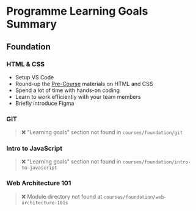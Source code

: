 # Programme Learning Goals Summary
## Foundation
### HTML & CSS
- Setup VS Code
- Round-up the [Pre-Course](../../Pre-Course/README.md) materials on HTML and CSS
- Spend a lot of time with hands-on coding
- Learn to work efficiently with your team members
- Briefly introduce Figma

### GIT
> ❌ "Learning goals" section not found in `courses/foundation/git`

### Intro to JavaScript
> ❌ "Learning goals" section not found in `courses/foundation/intro-to-javascript`

### Web Architecture 101
> ❌ Module directory not found at `courses/foundation/web-architecture-101s`
